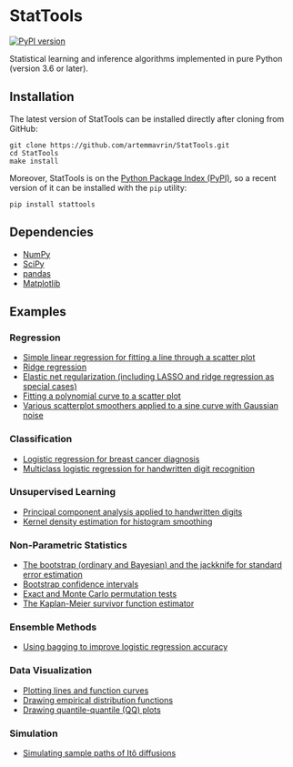 # StatTools

[![PyPI version](https://badge.fury.io/py/stattools.svg)](https://badge.fury.io/py/stattools)

Statistical learning and inference algorithms implemented in pure Python (version 3.6 or later).

## Installation

The latest version of StatTools can be installed directly after cloning from GitHub:

    git clone https://github.com/artemmavrin/StatTools.git
    cd StatTools
    make install

Moreover, StatTools is on the [Python Package Index (PyPI)](https://pypi.org/project/StatTools/), so a recent version of it can be installed with the `pip` utility:

    pip install stattools

## Dependencies

* [NumPy](http://www.numpy.org)
* [SciPy](https://www.scipy.org)
* [pandas](https://pandas.pydata.org)
* [Matplotlib](https://matplotlib.org)

## Examples

### Regression

* [Simple linear regression for fitting a line through a scatter plot](https://github.com/artemmavrin/StatTools/blob/master/examples/Simple%20Linear%20Regression.ipynb)
* [Ridge regression](https://github.com/artemmavrin/StatTools/blob/master/examples/Ridge%20Regression.ipynb)
* [Elastic net regularization (including LASSO and ridge regression as special cases)](https://github.com/artemmavrin/StatTools/blob/master/examples/Elastic%20Net.ipynb)
* [Fitting a polynomial curve to a scatter plot](https://github.com/artemmavrin/StatTools/blob/master/examples/Polynomial%20Smoothing.ipynb)
* [Various scatterplot smoothers applied to a sine curve with Gaussian noise](https://github.com/artemmavrin/StatTools/blob/master/examples/Scatterplot%20Smoothers.ipynb)

### Classification

* [Logistic regression for breast cancer diagnosis](https://github.com/artemmavrin/StatTools/blob/master/examples/Logistic%20Regression.ipynb)
* [Multiclass logistic regression for handwritten digit recognition](https://github.com/artemmavrin/StatTools/blob/master/examples/Multiclass%20Logistic%20Regression.ipynb)

### Unsupervised Learning

* [Principal component analysis applied to handwritten digits](https://github.com/artemmavrin/StatTools/blob/master/examples/Principal%20Component%20Analysis.ipynb)
* [Kernel density estimation for histogram smoothing](https://github.com/artemmavrin/StatTools/blob/master/examples/Kernel%20Density%20Estimation.ipynb)

### Non-Parametric Statistics

* [The bootstrap (ordinary and Bayesian) and the jackknife for standard error estimation](https://github.com/artemmavrin/StatTools/blob/master/examples/Bootstrap%20and%20Jackknife.ipynb)
* [Bootstrap confidence intervals](https://github.com/artemmavrin/StatTools/blob/master/examples/Bootstrap%20Confidence%20Intervals.ipynb)
* [Exact and Monte Carlo permutation tests](https://github.com/artemmavrin/StatTools/blob/master/examples/Permutation%20Test.ipynb)
* [The Kaplan-Meier survivor function estimator](https://github.com/artemmavrin/StatTools/blob/master/examples/Kaplan-Meier%20Estimator.ipynb)

### Ensemble Methods

* [Using bagging to improve logistic regression accuracy](https://github.com/artemmavrin/StatTools/blob/master/examples/Bagging%20Logistic%20Regression.ipynb)

### Data Visualization

* [Plotting lines and function curves](https://github.com/artemmavrin/StatTools/blob/master/examples/Plotting%20Lines%20and%20Functions.ipynb)
* [Drawing empirical distribution functions](https://github.com/artemmavrin/StatTools/blob/master/examples/Empirical%20Distribution%20Functions.ipynb)
* [Drawing quantile-quantile (QQ) plots](https://github.com/artemmavrin/StatTools/blob/master/examples/Quantile-Quantile%20Plots.ipynb)

### Simulation

* [Simulating sample paths of Itô diffusions](https://github.com/artemmavrin/StatTools/blob/master/examples/Ito%20Diffusions.ipynb)
